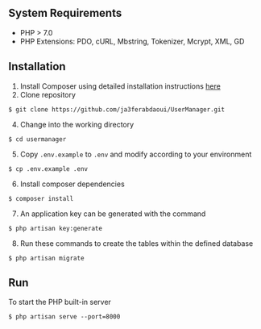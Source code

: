  

 
## System Requirements
- PHP > 7.0
- PHP Extensions: PDO, cURL, Mbstring, Tokenizer, Mcrypt, XML, GD

## Installation
1. Install Composer using detailed installation instructions [here](https://getcomposer.org/doc/00-intro.md#installation-linux-unix-osx)
2. Clone repository
```
$ git clone https://github.com/ja3ferabdaoui/UserManager.git
```
4. Change into the working directory
```
$ cd usermanager
```
5. Copy `.env.example` to `.env` and modify according to your environment
```
$ cp .env.example .env
```
6. Install composer dependencies
```
$ composer install 
```
7. An application key can be generated with the command
```
$ php artisan key:generate
```
8. Run these commands to create the tables within the defined database 
```
$ php artisan migrate 
```

## Run

To start the PHP built-in server
```
$ php artisan serve --port=8000

